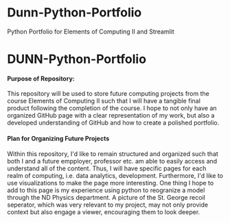 # Dunn-Python-Portfolio
 Python Portfolio for Elements of Computing II and Streamlit 
# DUNN-Python-Portfolio

#### Purpose of Repository:

This repository will be used to store future computing projects from the course Elements of Computing II such that I will have a tangible final product following the completion of the course. I hope to not only have an organized GitHub page with a clear representation of my work, but also a developed understanding of GitHub and how to create a polished portfolio. 

#### Plan for Organizing Future Projects

Within this repository, I'd like to remain structured and organized such that both I and a future empployer, professor etc. am able to easily access and understand all of the content. Thus, I will have specific pages for each realm of computing, i.e. data analytics, development. Furthermore, I'd like to use visualizations to make the page more interesting. One thing I hope to add to this page is my experience using python to reogranize a model through the ND Physics department. A picture of the St. George recoil seperator, which was very relevant to my project, may not only provide context but also engage a viewer, encouraging them to look deeper. 